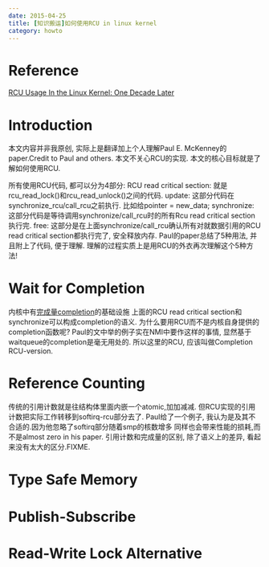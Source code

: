 ```yaml
---
date: 2015-04-25
title: [知识搬运]如何使用RCU in linux kernel
category: howto
---
```


# Reference
[RCU Usage In the Linux Kernel: One Decade Later](http://www2.rdrop.com/users/paulmck/techreports/RCUUsage.2013.02.24a.pdf)


# Introduction
本文内容并非我原创, 实际上是翻译加上个人理解Paul E. McKenney的paper.Credit to Paul and others.
本文不关心RCU的实现. 
本文的核心目标就是了解如何使用RCU.

所有使用RCU代码, 都可以分为4部分:
RCU read critical section: 就是rcu_read_lock()和rcu_read_unlock()之间的代码.
update: 这部分代码在synchronize_rcu/call_rcu之前执行. 比如给pointer = new_data;
synchronize: 这部分代码是等待调用synchronize/call_rcu时的所有Rcu read critical section 执行完.
free: 这部分是在上面synchronize/call_rcu确认所有对就数据引用的RCU read critical section都执行完了, 安全释放内存.
Paul的paper总结了5种用法, 并且附上了代码, 便于理解.
理解的过程实质上是用RCU的外衣再次理解这个5种方法!

# Wait for Completion
内核中有[完成量completion](https://lwn.net/Articles/23993/)的基础设施
上面的RCU read critical section和synchronize可以构成completion的语义.
为什么要用RCU而不是内核自身提供的completion函数呢?
Paul的文中举的例子实在NMI中要作这样的事情, 显然基于waitqueue的completion是毫无用处的.
所以这里的RCU, 应该叫做Completion RCU-version.

# Reference Counting
传统的引用计数就是往结构体里面内嵌一个atomic,加加减减.
但RCU实现的引用计数把实际工作转移到softirq-rcu部分去了.
Paul给了一个例子, 我认为是及其不合适的.因为他忽略了softirq部分随着smp的核数增多
同样也会带来性能的损耗,而不是almost zero in his paper.
引用计数和完成量的区别, 除了语义上的差异, 看起来没有太大的区分.FIXME.

# Type Safe Memory
 
# Publish-Subscribe

# Read-Write Lock Alternative 

